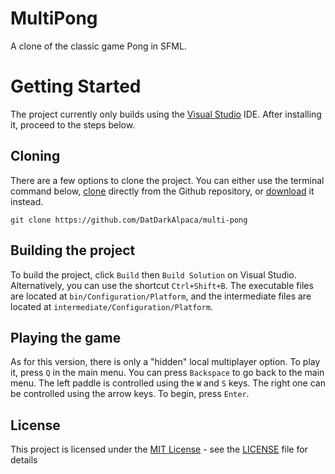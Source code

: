 # MultiPong
A clone of the classic game Pong in SFML.

# Getting Started

The project currently only builds using the [Visual Studio](https://visualstudio.microsoft.com/pt-br/downloads/) IDE.
After installing it, proceed to the steps below.

## Cloning

There are a few options to clone the project. You can either use the terminal
command below, [clone](https://github.com/DatDarkAlpaca/Degenerate-Bases-NoGUI/) 
directly from the Github repository, or [download](https://github.com/DatDarkAlpaca/Degenerate-Bases-NoGUI/archive/refs/heads/main.zip)
it instead.

    git clone https://github.com/DatDarkAlpaca/multi-pong


## Building the project

To build the project, click `Build` then `Build Solution` on Visual Studio. Alternatively, you can use the shortcut `Ctrl+Shift+B`.
The executable files are located at `bin/Configuration/Platform`, and the intermediate files are located at `intermediate/Configuration/Platform`.

## Playing the game

As for this version, there is only a "hidden" local multiplayer option. To play it,
press `Q` in the main menu. You can press `Backspace` to go back to the main menu.
The left paddle is controlled using the `W` and `S` keys. The right one can be controlled
using the arrow keys. To begin, press `Enter`.

## License

This project is licensed under the [MIT License](https://opensource.org/licenses/MIT) - see the
[LICENSE](LICENSE) file for details